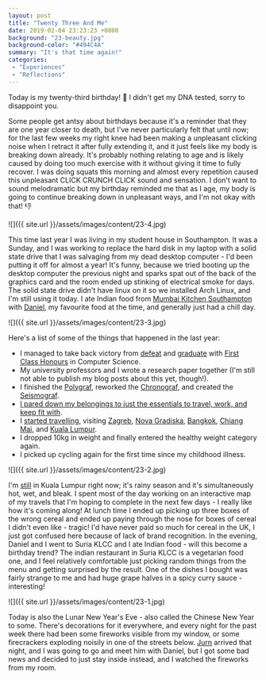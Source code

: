 ```yaml
---
layout: post
title: "Twenty Three And Me"
date: 2019-02-04 23:23:23 +0800
background: "23-beauty.jpg"
background-color: "#494C4A"
summary: "It's that time again!"
categories:
 - "Experiences"
 - "Reflections"
---
```


Today is my twenty-third birthday! :cake: I didn't get my DNA tested, sorry to disappoint you.


Some people get antsy about birthdays because it's a reminder that they are one year closer to death, but I've never particularly felt that until now; for the last few weeks my right knee had been making a unpleasant clicking noise when I retract it after fully extending it, and it just feels like my body is breaking down already. It's probably nothing relating to age and is likely caused by doing too much exercise with it without giving it time to fully recover. I was doing squats this morning and almost every repetition caused this unpleasant CLICK CRUNCH CLICK sound and sensation. I don't want to sound melodramatic but my birthday reminded me that as I age, my body is going to continue breaking down in unpleasant ways, and I'm not okay with that! :thumbsdown:

![]({{ site.url }}/assets/images/content/23-4.jpg)

This time last year I was living in my student house in Southampton. It was a Sunday, and I was working to replace the hard disk in my laptop with a solid state drive that I was salvaging from my dead desktop computer - I'd been putting it off for almost a year! It's funny, because we tried booting up the desktop computer the previous night and sparks spat out of the back of the graphics card and the room ended up stinking of electrical smoke for days. The solid state drive didn't have linux on it so we installed Arch Linux, and I'm still using it today. I ate Indian food from [Mumbai Kitchen Southampton](http://mumbaicurry.co.uk/) with [Daniel](https://daniellocker.com), my favourite food at the time, and generally just had a chill day. 

![]({{ site.url }}/assets/images/content/23-3.jpg)

Here's a list of some of the things that happened in the last year:

- I managed to take back victory from [defeat](/the-grip-of-depression/) and [graduate](/best-of-both-worlds/) with [First Class Honours](/all-of-school/) in Computer Science.
- My university professors and I wrote a research paper together (I'm still not able to publish my blog posts about this yet, though!).
- I finished the [Polygraf](/polygraf/), reworked the [Chronograf](/chronograf-its-about-time/), and created the [Seismograf](/seismograf/).
- [I pared down my belongings to just the essentials to travel, work, and keep fit with](/my-backpack-is-my-home/).
- I [started travelling](/the-adventure-begins/), visiting [Zagreb](/zdravo-zagreb/), [Nova Gradiska](/meeting-matej/), [Bangkok](/exploring-bangkok/), [Chiang Mai](/chilling-in-chiang-mai/), and [Kuala Lumpur](/living-kuala-lumpur/).
- I dropped 10kg in weight and finally entered the healthy weight category again.
- I picked up cycling again for the first time since my childhood illness.

![]({{ site.url }}/assets/images/content/23-2.jpg)

I'm [still](/living-kuala-lumpur/) in Kuala Lumpur right now; it's rainy season and it's simultaneously hot, wet, and bleak. I spent most of the day working on an interactive map of my travels that I'm hoping to complete in the next few days - I really like how it's coming along! At lunch time I ended up picking up three boxes of the wrong cereal and ended up paying through the nose for boxes of cereal I didn't even like - tragic! I'd have never paid so much for cereal in the UK, I just got confused here because of lack of brand recognition. In the evening, Daniel and I went to Suria KLCC and I ate Indian food - will this become a birthday trend? The indian restaurant in Suria KLCC is a vegetarian food one, and I feel relatively comfortable just picking random things from the menu and getting surprised by the result. One of the dishes I bought was fairly strange to me and had huge grape halves in a spicy curry sauce - interesting!

![]({{ site.url }}/assets/images/content/23-1.jpg)

Today is also the Lunar New Year's Eve - also called the Chinese New Year to some. There's decorations for it everywhere, and every night for the past week there had been some fireworks visible from my window, or some firecrackers exploding noisily in one of the streets below. [Jurn](https://twitter.com/jurn_w) arrived that night, and I was going to go and meet him with Daniel, but I got some bad news and decided to just stay inside instead, and I watched the fireworks from my room.






